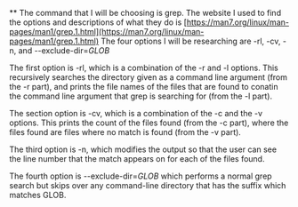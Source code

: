 ** The command that I will be choosing is grep.
The website I used to find the options and descriptions of what they do is [https://man7.org/linux/man-pages/man1/grep.1.html](https://man7.org/linux/man-pages/man1/grep.1.html)
The four options I will be researching are -rl, -cv, -n, and --exclude-dir=*GLOB*

The first option is -rl, which is a combination of the -r and -l options. This recursively searches the directory given as a command line argument (from the -r part), and prints the file names of the files that are found to conatin the command line argument that grep is searching for (from the -l part).

The section option is -cv, which is a combination of the -c and the -v options. This prints the count of the files found (from the -c part), where the files found are files where no match is found (from the -v part).

The third option is -n, which modifies the output so that the user can see the line number that the match appears on for each of the files found.

The fourth option is --exclude-dir=*GLOB* which performs a normal grep search but skips over any command-line directory that has the suffix which matches GLOB.
